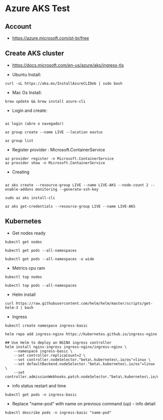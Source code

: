 # Azure AKS Test

## Account
- https://azure.microsoft.com/pt-br/free

## Create AKS cluster
- https://docs.microsoft.com/en-us/azure/aks/ingress-tls

- Ubuntu Install:
```
curl -sL https://aka.ms/InstallAzureCLIDeb | sudo bash
```

- Mac Os Install:
```
brew update && brew install azure-cli
```

- Login and create:
```

az login (abre o navegador)

az group create --name LIVE --location eastus

az group list
```
- Register provider : Microsoft.ContainerService
```
az provider register -n Microsoft.ContainerService
az provider show -n Microsoft.ContainerService

```
- Creating
```

az aks create --resource-group LIVE --name LIVE-AKS --node-count 2 --enable-addons monitoring --generate-ssh-key

sudo az aks install-cli

az aks get-credentials --resource-group LIVE --name LIVE-AKS

```

## Kubernetes
- Get nodes ready
```
kubectl get nodes 

kubectl get pods --all-namespaces

kubectl get pods --all-namespaces -o wide
```
- Metrics cpu ram
```
kubectl top nodes  

kubectl top pods --all-namespaces
```
- Helm install
```
curl https://raw.githubusercontent.com/helm/helm/master/scripts/get-helm-3 | bash

```
- Ingress
```
kubectl create namespace ingress-basic

helm repo add ingress-nginx https://kubernetes.github.io/ingress-nginx

## Use Helm to deploy an NGINX ingress controller
helm install nginx-ingress ingress-nginx/ingress-nginx \
    --namespace ingress-basic \
    --set controller.replicaCount=2 \
    --set controller.nodeSelector."beta\.kubernetes\.io/os"=linux \
    --set defaultBackend.nodeSelector."beta\.kubernetes\.io/os"=linux \
    --set controller.admissionWebhooks.patch.nodeSelector."beta\.kubernetes\.io/os"=linux

```
- info status restart and time
```
kubectl get pods -n ingress-basic
```
- Replace "name-pod" with name on previous command (up) - info detail
```
kubectl describe pods -n ingress-basic "name-pod" 
```